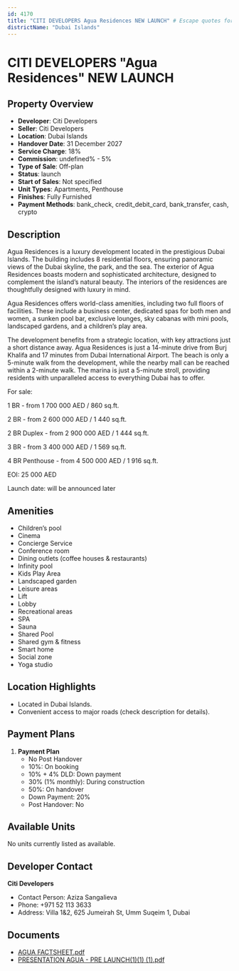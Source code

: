 ```yaml
---
id: 4170
title: "CITI DEVELOPERS Agua Residences NEW LAUNCH" # Escape quotes for YAML string
districtName: "Dubai Islands"
---
```


# CITI DEVELOPERS "Agua Residences" NEW LAUNCH

## Property Overview
- **Developer**: Citi Developers
- **Seller**: Citi Developers
- **Location**: Dubai Islands
- **Handover Date**: 31 December 2027
- **Service Charge**: 18%
- **Commission**: undefined% - 5%
- **Type of Sale**: Off-plan
- **Status**: launch
- **Start of Sales**: Not specified
- **Unit Types**: Apartments, Penthouse
- **Finishes**: Fully Furnished
- **Payment Methods**: bank_check, credit_debit_card, bank_transfer, cash, crypto

## Description
Agua Residences is a luxury development located in the prestigious Dubai Islands. The building includes 8 residential floors, ensuring panoramic views of the Dubai skyline, the park, and the sea. The exterior of Agua Residences boasts modern and sophisticated architecture, designed to complement the island’s natural beauty. The interiors of the residences are thoughtfully designed with luxury in mind.

Agua Residences offers world-class amenities, including two full floors of facilities. These include a business center, dedicated spas for both men and women, a sunken pool bar, exclusive lounges, sky cabanas with mini pools, landscaped gardens, and a children’s play area.

The development benefits from a strategic location, with key attractions just a short distance away. Agua Residences is just a 14-minute drive from Burj Khalifa and 17 minutes from Dubai International Airport. The beach is only a 5-minute walk from the development, while the nearby mall can be reached within a 2-minute walk. The marina is just a 5-minute stroll, providing residents with unparalleled access to everything Dubai has to offer.

For sale:

1 BR - from 1 700 000 AED / 860 sq.ft.

2 BR - from 2 600 000 AED / 1 440 sq.ft.

2 BR Duplex - from 2 900 000 AED / 1 444 sq.ft.

3 BR - from 3 400 000 AED / 1 569 sq.ft.

4 BR Penthouse - from 4 500 000 AED / 1 916 sq.ft.

EOI: 25 000 AED

Launch date: will be announced later

## Amenities
- Children’s pool
- Cinema
- Concierge Service
- Conference room
- Dining outlets  (coffee houses & restaurants)
- Infinity pool
- Kids Play Area
- Landscaped garden
- Leisure areas
- Lift
- Lobby
- Recreational areas
- SPA
- Sauna
- Shared Pool
- Shared gym & fitness
- Smart home
- Social zone
- Yoga studio

## Location Highlights
- Located in Dubai Islands.
- Convenient access to major roads (check description for details).

## Payment Plans
1. **Payment Plan**
   - No Post Handover
   - 10%: On booking
   - 10% + 4% DLD: Down payment
   - 30% (1% monthly): During construction
   - 50%: On handover
   - Down Payment: 20%
   - Post Handover: No

## Available Units
No units currently listed as available.

## Developer Contact
**Citi Developers**
- Contact Person: Aziza Sangalieva
- Phone: +971 52 113 3633
- Address: Villa 1&2, 625 Jumeirah St, Umm Suqeim 1, Dubai

## Documents
- [AGUA FACTSHEET.pdf](https://cdn.geniemap.net/2025/02/06/qjZcOVIQ2FdyPyKNlSvKACQAGBKIFFLymsACvJaa.pdf)
- [PRESENTATION AGUA - PRE LAUNCH(1)(1) (1).pdf](https://cdn.geniemap.net/2025/03/04/6xeln4CN2CxjOZ1gB0HjzfuoUlIy69AN9IbHEaWs.pdf)
